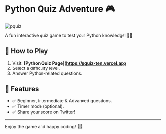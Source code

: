 # Python Quiz Adventure 🎮

![pquiz](https://github.com/user-attachments/assets/949d5cd2-e4a3-49bb-8e90-32b6f6901b0f)




A fun interactive quiz game to test your Python knowledge! 🐍✨

## 🚀 How to Play
1. Visit: **[Python Quiz Page](https://pquiz-ten.vercel.app**
2. Select a difficulty level.
3. Answer Python-related questions.

## 📌 Features
- ✅ Beginner, Intermediate & Advanced questions.
- ✅ Timer mode (optional).
- ✅ Share your score on Twitter!

---
Enjoy the game and happy coding! 🚀🐍
